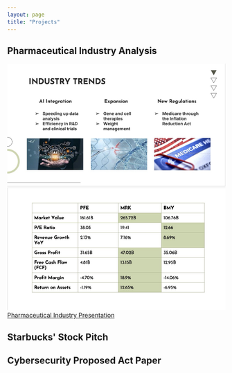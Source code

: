 ```yaml
---
layout: page
title: "Projects"
---
```

## Pharmaceutical Industry Analysis
![Industry Trends](pharmaceutical_trends.jpg)
![Company Comparison](pharmaceutical_comparison.jpg)
[Pharmaceutical Industry Presentation](Pharmaceutical_Slides.pdf)

## Starbucks' Stock Pitch


## Cybersecurity Proposed Act Paper
